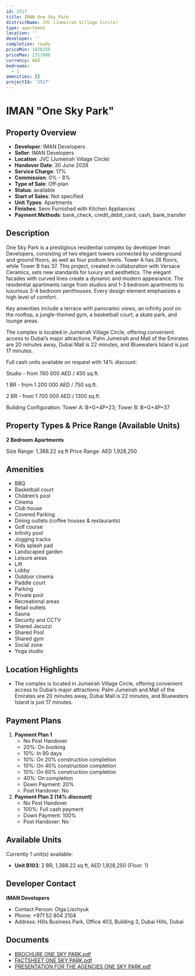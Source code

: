 ```yaml
---
id: 2517
title: IMAN One Sky Park
districtName: JVC (Jumeirah Village Circle)
type: apartment
location: ''
developer: ''
completion: ready
priceMin: 1928250
priceMax: 2313900
currency: AED
bedrooms:
  - 1
amenities: []
projectId: '2517'
---
```


# IMAN "One Sky Park"

## Property Overview
- **Developer**: IMAN Developers
- **Seller**: IMAN Developers
- **Location**: JVC (Jumeirah Village Circle)
- **Handover Date**: 30 June 2028
- **Service Charge**: 17%
- **Commission**: 0% - 8%
- **Type of Sale**: Off-plan
- **Status**: available
- **Start of Sales**: Not specified
- **Unit Types**: Apartments
- **Finishes**: Semi Furnished with Kitchen Appliances
- **Payment Methods**: bank_check, credit_debit_card, cash, bank_transfer

## Description
One Sky Park is a prestigious residential complex by developer Iman Developers, consisting of two elegant towers connected by underground and ground floors, as well as four podium levels. Tower A has 26 floors, while Tower B has 37. This project, created in collaboration with Versace Ceramics, sets new standards for luxury and aesthetics. The elegant facades with curved lines create a dynamic and modern appearance. The residential apartments range from studios and 1-3 bedroom apartments to luxurious 3-4 bedroom penthouses. Every design element emphasizes a high level of comfort.

Key amenities include a terrace with panoramic views, an infinity pool on the rooftop, a jungle-themed gym, a basketball court, a skate park, and lounge areas.

The complex is located in Jumeirah Village Circle, offering convenient access to Dubai’s major attractions: Palm Jumeirah and Mall of the Emirates are 20 minutes away, Dubai Mall is 22 minutes, and Bluewaters Island is just 17 minutes.

Full cash units available on request with 14% discount:

Studio - from 760 000 AED / 450 sq.ft.

1 BR - from 1 200 000 AED / 750 sq.ft.

2 BR - from 1 700 000 AED / 1300 sq.ft.

Building Configuration: Tower A: B+G+4P+23; Tower B: B+G+4P+37

## Property Types & Price Range (Available Units)
**2 Bedroom Apartments**

Size Range: 1,388.22 sq ft
Price Range: AED 1,928,250

## Amenities
- BBQ
- Basketball court
- Children’s pool
- Cinema
- Club house
- Covered Parking
- Dining outlets  (coffee houses & restaurants)
- Golf course
- Infinity pool
- Jogging tracks
- Kids splash pad
- Landscaped garden
- Leisure areas
- Lift
- Lobby
- Outdoor cinema
- Paddle court
- Parking
- Private pool
- Recreational areas
- Retail outlets
- Sauna
- Security and CCTV
- Shared Jacuzzi
- Shared Pool
- Shared gym
- Social zone
- Yoga studio

## Location Highlights
- The complex is located in Jumeirah Village Circle, offering convenient access to Dubai’s major attractions: Palm Jumeirah and Mall of the Emirates are 20 minutes away, Dubai Mall is 22 minutes, and Bluewaters Island is just 17 minutes.

## Payment Plans
1. **Payment Plan 1**
   - No Post Handover
   - 20%: On booking
   - 10%: In 90 days
   - 10%: On 20% construction completion
   - 10%: On 40% construction completion
   - 10%: On 60% construction completion
   - 40%: On completion
   - Down Payment: 20%
   - Post Handover: No
2. **Payment Plan 2 (14% discount)**
   - No Post Handover
   - 100%: Full cash payment
   - Down Payment: 100%
   - Post Handover: No

## Available Units
Currently 1 unit(s) available:
- **Unit B103**: 2 BR, 1,388.22 sq ft, AED 1,928,250 (Floor: 1)

## Developer Contact
**IMAN Developers**
- Contact Person: Olga Lischyuk
- Phone: +971 52 804 2104
- Address: Hills Business Park, Office 403, Building 3, Dubai Hills, Dubai

## Documents
- [BROCHURE ONE SKY PARK.pdf](https://cdn.geniemap.net/2024/09/10/oNlMzcMXQW9XhNj1jbvp8pWiWQ7hpuFRnJNy4XXT.pdf)
- [FACTSHEET ONE SKY PARK.pdf](https://cdn.geniemap.net/2024/09/10/G3CzXh3kSfFWsRgiKd6CAVYQXiqStkCZpQQiLRCx.pdf)
- [PRESENTATION FOR THE AGENCIES ONE SKY PARK.pdf](https://cdn.geniemap.net/2024/09/10/7zZgIu01ayu79qHTOeAIWuyhixTmvalxnL0IyQHs.pdf)
